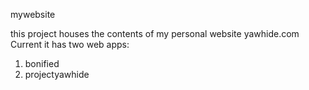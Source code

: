 mywebsite

this project houses the contents of my personal website yawhide.com
Current it has two web apps:
  1) bonified
  2) projectyawhide
